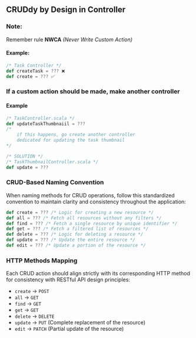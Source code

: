 ## **CRUDdy by Design** in Controller

### Note:

Remember rule **NWCA** _(Never Write Custom Action)_

#### Example:

```scala
/* Task Controller */
def createTask = ??? ❌
def create = ??? ✅
```

### If a custom action should be made, make another controller

#### Example

```scala
/* TaskController.scala */
def updateTaskThumbnaiil = ???
/*
    if this happens, go create another controller
    dedicated for updating the task thumbnail
*/

/* SOLUTION */
/* TaskThumbnailController.scala */
def update = ???
```

### CRUD-Based Naming Convention

When naming methods for CRUD operations, follow this standardized convention to maintain clarity and consistency throughout the application:

```scala
def create = ??? /* Logic for creating a new resource */
def all = ??? /* Fetch all resources without any filters */
def find = ??? /* Fetch a single resource by unique identifier */
def get = ??? /* Fetch a filtered list of resources */
def delete = ??? /* Logic for deleting a resource */
def update = ??? /* Update the entire resource */
def edit = ??? /* Update a portion of the resource */
```

### HTTP Methods Mapping

Each CRUD action should align strictly with its corresponding HTTP method for consistency with RESTful API design principles:

- `create` → `POST`
- `all` → `GET`
- `find` → `GET`
- `get` → `GET`
- `delete` → `DELETE`
- `update` → `PUT` (Complete replacement of the resource)
- `edit` → `PATCH` (Partial update of the resource)
